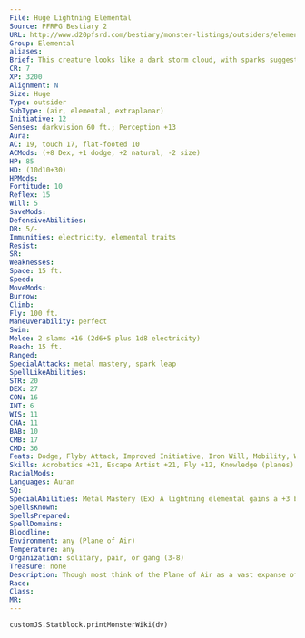 ```yaml
---
File: Huge Lightning Elemental
Source: PFRPG Bestiary 2
URL: http://www.d20pfsrd.com/bestiary/monster-listings/outsiders/elemental/elemental-lightning
Group: Elemental
aliases: 
Brief: This creature looks like a dark storm cloud, with sparks suggesting eyes and long sweeping arms charged with bolts of lightning.
CR: 7
XP: 3200
Alignment: N
Size: Huge
Type: outsider
SubType: (air, elemental, extraplanar)
Initiative: 12
Senses: darkvision 60 ft.; Perception +13
Aura: 
AC: 19, touch 17, flat-footed 10
ACMods: (+8 Dex, +1 dodge, +2 natural, -2 size)
HP: 85
HD: (10d10+30)
HPMods: 
Fortitude: 10
Reflex: 15
Will: 5
SaveMods: 
DefensiveAbilities: 
DR: 5/-
Immunities: electricity, elemental traits
Resist: 
SR: 
Weaknesses: 
Space: 15 ft.
Speed: 
MoveMods: 
Burrow: 
Climb: 
Fly: 100 ft.
Maneuverability: perfect
Swim: 
Melee: 2 slams +16 (2d6+5 plus 1d8 electricity)
Reach: 15 ft.
Ranged: 
SpecialAttacks: metal mastery, spark leap
SpellLikeAbilities: 
STR: 20
DEX: 27
CON: 16
INT: 6
WIS: 11
CHA: 11
BAB: 10
CMB: 17
CMD: 36
Feats: Dodge, Flyby Attack, Improved Initiative, Iron Will, Mobility, Weapon FinesseB
Skills: Acrobatics +21, Escape Artist +21, Fly +12, Knowledge (planes) +11, Perception +13
RacialMods: 
Languages: Auran
SQ: 
SpecialAbilities: Metal Mastery (Ex) A lightning elemental gains a +3 bonus on attack rolls if its opponent is wearing metal armor, is wielding a metal weapon, or is made of metal (such as an iron golem). Spark Leap (Ex) A lightning elemental gains a +10 bonus on bull rush, disarm, overrun, and trip attacks when it charges a creature against whom its metal mastery ability applies.
SpellsKnown: 
SpellsPrepared: 
SpellDomains: 
Bloodline: 
Environment: any (Plane of Air)
Temperature: any
Organization: solitary, pair, or gang (3-8)
Treasure: none
Description: Though most think of the Plane of Air as a vast expanse of clear sky, that plane also holds the power of the storm, including monstrous hurricanes larger than entire worlds and thunderstorms whose peals and claps can shatter stone. Whether lightning elementals are the byproduct of common air elementals spending too much time near these electrically charged storms or are merely calved off like forgotten flurries, they are aggressive and almost suicidal in their willingness to leap into battle. They particularly enjoy attacking creatures that are made of metal and creatures that wear metal armor or wield metal weapons. Many lightning elementals have a roughly humanoid shape, but some prefer animalistic shapes (particularly birds and dragons), and a few appear to be nothing more than large disembodied heads made of dark clouds with flickering lightning tongues. Regardless of the shape a lightning elemental takes, the air around the creature hums and throbs with the promise of electrocution and the tangy stink of ozone.
Race: 
Class: 
MR: 
---
```

```dataviewjs
customJS.Statblock.printMonsterWiki(dv)
```
